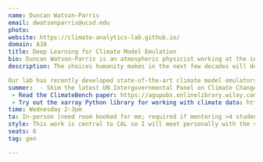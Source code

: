 ```yaml
---
name: Duncan Watson-Parris
email: dwatsonparris@ucsd.edu
photo: 
website: https://climate-analytics-lab.github.io/
domain: A10
title: Deep Learning for Climate Model Emulation
bio: Duncan Watson-Parris is an atmospheric physicist working at the interface of climate research and machine learning. The Climate Analytics Lab (CAL) he leads focuses on understanding the interactions between aerosols and clouds, and their representation within global climate models. CAL is leading the development of a variety of machine learning tools and techniques to optimally combine a variety of observational datasets, including global satellite and aircraft measurements, to constrain and improve these models. Duncan is also keen to foster the application of machine learning to climate science questions more broadly and convenes the Machine Learning for Climate Science EGU session and co-convenes the “AI and Climate Science” discovery series that is part of the United Nations’ AI for Good program.
description: The choices humanity makes in the next few decades will determine how much warmer the Earth will be by the end of the century, with implications for billions of lives and trillions of dollars in GDP. Many different emission pathways exist that are compatible with the Paris climate agreement, and many more are possible that miss that target. While some of the most complex climate models have simulated a small selection of these, it is impractical to use these computationally expensive models to fully explore the space of possibilities or assess all the associated risks. 

Our lab has recently developed state-of-the-art climate model emulators to enable fast, accurate and reliable predictions for any given scenario (https://github.com/duncanwp/ClimateBench). This project will extend this work by incorporating multiple climate models at different levels of fidelity to provide high-resolution predictions with robust uncertainties for improved decision making.
summer:  - Skim the latest UN Intergovernmental Panel on Climate Change Synthesis Report to get a summary of the latest climate change science, especially the figures: https://www.ipcc.ch/report/ar6/syr/downloads/report/IPCC_AR6_SYR_SPM.pdf
 - Read the ClimateBench paper: https://agupubs.onlinelibrary.wiley.com/doi/full/10.1029/2021MS002954
 - Try out the xarray Python library for working with climate data: https://docs.xarray.dev/en/stable/
time: Wednesday 2-3pm
ta: In-person (need room booked for me; required if mentoring >4 students in-person)
style: This work is central to CAL so I will meet personally with the students, and it can be integrated into the broader research program to the extent the students want to engage with it. The students will be welcome to join our Lab meetings (typically held at Scripps Institution of Oceanography).
seats: 6
tag: gen

---
```


